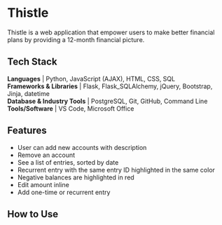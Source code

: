 # Thistle

Thistle is a web application that empower users to make better financial plans by providing a 12-month financial picture.


## Tech Stack

**Languages** | Python, JavaScript (AJAX), HTML, CSS, SQL <br>
**Frameworks & Libraries** | Flask, Flask_SQLAlchemy, jQuery, Bootstrap, Jinja, datetime <br>
**Database & Industry Tools** | PostgreSQL, Git, GitHub, Command Line <br>
**Tools/Software** | VS Code, Microsoft Office

## Features
* User can add new accounts with description
* Remove an account
* See a list of entries, sorted by date
* Recurrent entry with the same entry ID highlighted in the same color
* Negative balances are highlighted in red
* Edit amount inline
* Add one-time or recurrent entry


## How to Use